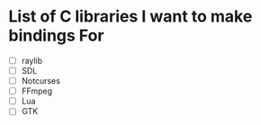 # List of C libraries I want to make bindings For
 - [ ] raylib
 - [ ] SDL
 - [ ] Notcurses
 - [ ] FFmpeg
 - [ ] Lua
 - [ ] GTK
